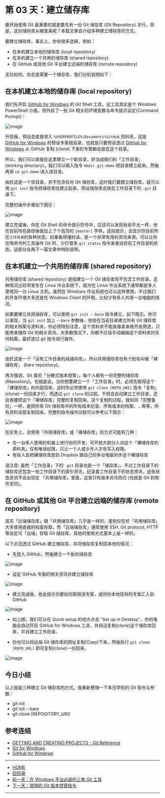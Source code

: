﻿第 03 天：建立储存库
===========================================================

要开始使用 Git 最重要的就是要先有一份 Git 储存库 (Git Repository) 才行，但是，这份储存库从哪里来呢？本篇文章会介绍多种建立储存库的方式。

要建立储存库，事实上，你有很多选择，例如：

* 在本机建立本地的储存库 (local repository)
* 在本机建立一个共用的储存库 (shared repository)
* 在 GitHub 或其他 Git 平台建立远端的储存库 (remote repository)

无论如何，你总是需要一个储存库，我们分别说明如下：

在本机建立本地的储存库 (local repository)
---------------------------------------

我们先开启 [GitHub for Windows](http://windows.github.com/) 的 Git Shell 工具，这工具其实是个 Windows PowerShell 介面，但外挂了一些 Git 相关的环境变数与命令提示设定(Command Prompt)： 

![image](../figures/03/01.png)

开启後，预设会直接进入 `%USERPROFILE%\Documents\GitHub` 资料夹，这是 [GitHub for Windows](http://windows.github.com/) 的预设专案根目录，也就是只要预设透过 [GitHub for Windows](http://windows.github.com/) 从 GitHub 复制 (clone) 下来的专案都会放在这个目录。

所以，我们可以直接在这里建立一个新目录，好当成我们的「工作目录」(working directory)，我们可以输入指令 `mkdir git-demo` 把目录建立起来。然後再用 `cd git-demo` 进入该目录。

由於这是一个空目录，并不包含任何 Git 储存库，这时我们要建立储存库，就可以用 `git init` 指令把储存库给建立起来，预设储存库会放在工作目录下的 `.git` 目录下。

完整的操作步骤如下图示：

![image](../figures/03/02.png)

建立完成後，你在 Git Shell 的命令提示符号中，应该可以发现有些不太一样，他在目前所在路径後面加上了个高亮的 `[master]` 字样。这段提示，会显示你目前所在`工作目录`的各种状态，如果看得懂的话，是一个非常有用的资讯来源，可以让你在用命令列工具操作 Git 时，少打很多 `git status` 指令来查询目前工作目录的状态。这部分会再下一篇文章中特别说明。

在本机建立一个共用的储存库 (shared repository)
---------------------------------------

共用储存库 (shared repository) 是指建立一个 Git 储存库但不包含工作目录，这种情况比较常发生在 Linux 作业系统下，因为在 Linux 作业系统下通常都是多人使用同一台 Linux 主机。虽然在 Windows 作业系统也可以这样使用，不过我们的开发环境大多还是在 Windows Client 的环境，比较少有多人共用一台电脑的情况。

如果要建立共用储存库，可以使用 `git init --bare` 指令建立，如下图示。你可以发现，当 `git init` 加上 `--bare` 参数後，他会在当前目录建立所有 Git 储存库的相关档案与资料夹，你必须特别注意，这个资料夹不能直接拿来做开发用途，只能用来储存 Git 的相关资讯，大多数情况下，你都不应该手动编辑这个资料夹的任何档案，最好透过 git 指令进行操作。

![image](../figures/03/03.png)

由於这是一个「没有工作目录的纯储存库」，所以共用储存库也有个别名叫做「裸储存库」 (bare repository)。

再次强调，Git 属於「分散式版本控管」，每个人都有一份完整的储存库(Repository)。也就是说，当你想要建立一个「工作目录」时，必须先取得这个「裸储存库」的内容回来，这时你必须使用 `git clone [REPO_URI]` 指令「复制」(clone)一份回来才行，而透过 `git clone` 的过程，不但会自动建立工作目录，还会直接把这个「裸储存库」完整的复制回来。这个复制的过程，就如同「完整备份」一样，是把所有 Git 储存库中的所有版本纪录、所有版本的档案、...等等，所有资料全部复制回来。完整的指令操作过程可以参考以下图示：

![image](../figures/03/04.png)

在实务上，会使用「共用储存库」或「裸储存库」的方式可能有几种：

* 在一台多人使用的机器上进行协同开发，可开放大部分人对这个「裸储存库的资料夹」仅有唯读权限，只让一个人或少许人才有写入权限。
* 有些人会把裸储存库放到 Dropbox 跟自己的多台电脑同步这个裸储存库

请注意: 虽然「工作目录」下的 `.git` 目录也是一个「储存库」，不过工作目录下的储存库还包含一些工作目录下的索引资讯，纪录着工作目录下的状态资讯，这些状态资讯不会出现在 「共用储存库」里面，这里只有版本资讯而已 (也就是 Git 的物件资讯)。


在 GitHub 或其他 Git 平台建立远端的储存库 (remote repository)
---------------------------------------

其实「远端储存库」跟「共用储存库」几乎是一样的，差别仅在於「共用储存库」大多使用直接的档案存取，而「远端储存库」通常使用 SSH, Git protocol, HTTP 等协定可「远端」存取 Git 储存库，其他的使用方式基本上是一样的。

以下示范透过 GitHub 建立储存库，并将储存库复制回本地的情况：

* 先登入 GitHub，然後建立一个新的储存库

![image](../figures/03/05.png)

* 设定 GitHub 专案的相关资讯并建立储存库

![image](../figures/03/06.png)

* 建立完成後，他会提示你要如何取得该专案，或将你本地现有的专案汇入到 GitHub

![image](../figures/03/07.png)

* 如上图，我们可以在 Quick setup 的地方点击 "Set up in Desktop"，你的电脑会自动开启 GitHub for Windows 工具，并自动复制(clone)这个储存库回来，并且建立工作目录。

* 你也可以将远端 Git 储存库的网址复制(Copy)下来，然後执行 `git clone [REPO_URL]` 即可复制(clone)一份回来。

![image](../figures/03/08.png)


今日小结
-------

以上就是三种建立 Git 储存库的方式。我重新整理一下本日学到的 Git 指令与参数：

* git init
* git init --bare
* git clone [REPOSITORY_URI] 

参考连结
-------

*  [GETTING AND CREATING PROJECTS - Git Reference](http://gitref.org/creating/)
*  [Git for Windows](http://msysgit.github.io/)
*  [GitHub for Windows](http://windows.github.com/)


-------
* [HOME](../README.md)
* [回目录](README.md)
* [前一天：在 Windows 平台必装的三套 Git 工具](02.md)
* [下一天：常用的 Git 版本控管指令](04.md)

-------


